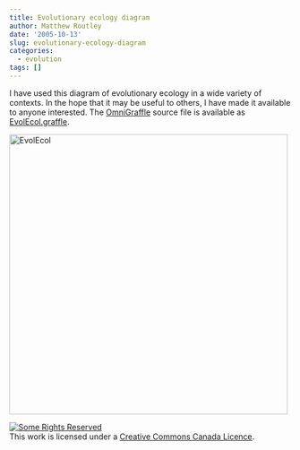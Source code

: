 ```yaml
---
title: Evolutionary ecology diagram
author: Matthew Routley
date: '2005-10-13'
slug: evolutionary-ecology-diagram
categories:
  - evolution
tags: []
---
```


<p>I have used this diagram of evolutionary ecology in a wide variety of contexts. In the hope that it may be useful to others, I have made it available to anyone interested. The <a href="http://www.omnigroup.com/applications/omnigraffle/">OmniGraffle</a> source file is available as <a href="http://s3.amazonaws.com/mroutley_public/EvolEcol.graffle">EvolEcol.graffle</a>.</p>

<p><a href="http://www.flickr.com/photos/mroutley/51333973/" title="Photo Sharing"><img src="http://farm1.static.flickr.com/30/51333973_1e0a286eb2.jpg" width="497" height="500" alt="EvolEcol"/></a></p>

<p><!-- Creative Commons Canada Licence -->
<a rel="license" href="http://creativecommons.org/licenses/by/2.0/ca"><img alt="Some Rights Reserved" border="0" src="http://creativecommons.org/images/public/somerights20.gif"/></a><br/>
This work is licensed under a <a rel="license" href="http://creativecommons.org/licenses/by/2.0/ca">Creative Commons Canada Licence</a>.
<!-- /Creative Commons Canada Licence --></p>

<p><!--

<rdf:RDF xmlns="http://web.resource.org/cc/"
    xmlns:dc="http://purl.org/dc/elements/1.1/"
    xmlns:rdf="http://www.w3.org/1999/02/22-rdf-syntax-ns#">
<Work rdf:about="">
   <dc:date>4</dc:date>
   <dc:source rdf:resource="4"/>
   <license rdf:resource="http://creativecommons.org/licenses/by/2.0/ca" />
</Work>

<License rdf:about="http://creativecommons.org/licenses/by/2.0/ca">
   <permits rdf:resource="http://web.resource.org/cc/Reproduction" />
   <permits rdf:resource="http://web.resource.org/cc/Distribution" />
   <requires rdf:resource="http://web.resource.org/cc/Notice" />
   <requires rdf:resource="http://web.resource.org/cc/Attribution" />
   <permits rdf:resource="http://web.resource.org/cc/DerivativeWorks" />
</License>

</rdf:RDF>

-->
Feel free to download the diagram and use it within the (very lax) restrictions of the license.</p>